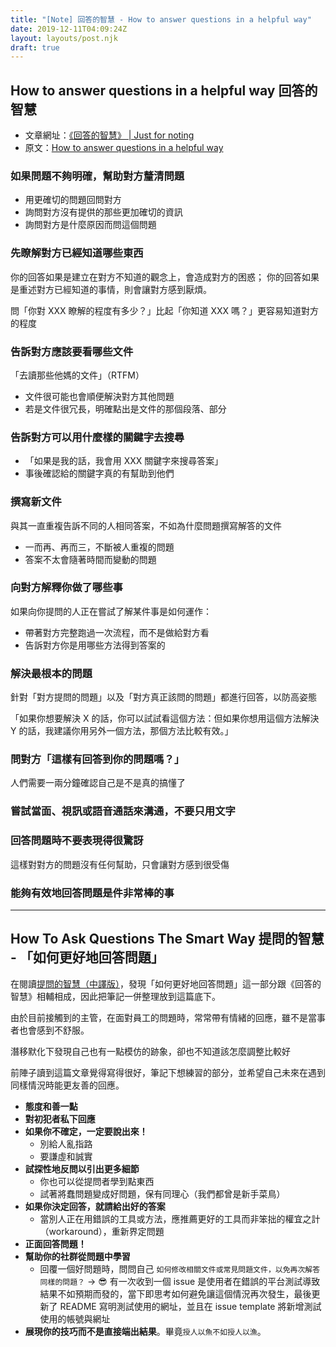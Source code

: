 ```yaml
---
title: "[Note] 回答的智慧 - How to answer questions in a helpful way"
date: 2019-12-11T04:09:24Z
layout: layouts/post.njk
draft: true
---
```


## How to answer questions in a helpful way 回答的智慧

- 文章網址：[《回答的智慧》 | Just for noting](https://blog.m157q.tw/posts/2017/12/21/how-to-answer-questions-in-a-helpful-way-zh-tw/)
- 原文：[How to answer questions in a helpful way](https://jvns.ca/blog/answer-questions-well/)

### 如果問題不夠明確，幫助對方釐清問題

- 用更確切的問題回問對方
- 詢問對方沒有提供的那些更加確切的資訊
- 詢問對方是什麼原因而問這個問題

### 先瞭解對方已經知道哪些東西

你的回答如果是建立在對方不知道的觀念上，會造成對方的困惑；
你的回答如果是重述對方已經知道的事情，則會讓對方感到厭煩。

問「你對 XXX 瞭解的程度有多少？」比起「你知道 XXX 嗎？」更容易知道對方的程度

### 告訴對方應該要看哪些文件

「去讀那些他媽的文件」（RTFM）

- 文件很可能也會順便解決對方其他問題
- 若是文件很冗長，明確點出是文件的那個段落、部分

### 告訴對方可以用什麼樣的關鍵字去搜尋

- 「如果是我的話，我會用 XXX 關鍵字來搜尋答案」
- 事後確認給的關鍵字真的有幫助到他們

### 撰寫新文件

與其一直重複告訴不同的人相同答案，不如為什麼問題撰寫解答的文件

- 一而再、再而三，不斷被人重複的問題
- 答案不太會隨著時間而變動的問題

### 向對方解釋你做了哪些事

如果向你提問的人正在嘗試了解某件事是如何運作：

- 帶著對方完整跑過一次流程，而不是做給對方看
- 告訴對方你是用哪些方法得到答案的

### 解決最根本的問題

針對「對方提問的問題」以及「對方真正該問的問題」都進行回答，以防高姿態

「如果你想要解決 X 的話，你可以試試看這個方法：但如果你想用這個方法解決 Y 的話，我建議你用另外一個方法，那個方法比較有效。」

### 問對方「這樣有回答到你的問題嗎？」

人們需要一兩分鐘確認自己是不是真的搞懂了

### 嘗試當面、視訊或語音通話來溝通，不要只用文字

### 回答問題時不要表現得很驚訝

這樣對對方的問題沒有任何幫助，只會讓對方感到很受傷

### 能夠有效地回答問題是件非常棒的事

---

## How To Ask Questions The Smart Way 提問的智慧 - 「如何更好地回答問題」

在閱讀[提問的智慧（中譯版）](https://github.com/ryanhanwu/How-To-Ask-Questions-The-Smart-Way)，發現「如何更好地回答問題」這一部分跟《回答的智慧》相輔相成，因此把筆記一併整理放到這篇底下。

由於目前接觸到的主管，在面對員工的問題時，常常帶有情緒的回應，雖不是當事者也會感到不舒服。

潛移默化下發現自己也有一點模仿的跡象，卻也不知道該怎麼調整比較好

前陣子讀到這篇文章覺得寫得很好，筆記下想練習的部分，並希望自己未來在遇到同樣情況時能更友善的回應。

- **態度和善一點**
- **對初犯者私下回應**
- **如果你不確定，一定要說出來！**
  - 別給人亂指路
  - 要謙虛和誠實
- **試探性地反問以引出更多細節**
  - 你也可以從提問者學到點東西
  - 試著將蠢問題變成好問題，保有同理心（我們都曾是新手菜鳥）
- **如果你決定回答，就請給出好的答案**
  - 當別人正在用錯誤的工具或方法，應推薦更好的工具而非笨拙的權宜之計（workaround），重新界定問題
- **正面回答問題！**
- **幫助你的社群從問題中學習**
  - 回覆一個好問題時，問問自己 `如何修改相關文件或常見問題文件，以免再次解答同樣的問題？`
    → 😎 有一次收到一個 issue 是使用者在錯誤的平台測試導致結果不如預期而發的，當下即思考如何避免讓這個情況再次發生，最後更新了 README 寫明測試使用的網址，並且在 issue template 將新增測試使用的帳號與網址
- **展現你的技巧而不是直接端出結果**。畢竟`授人以魚不如授人以漁`。
